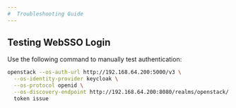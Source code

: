 ```yaml
---
#  Troubleshooting Guide
---
```

##  Testing WebSSO Login

Use the following command to manually test authentication:

```bash
openstack --os-auth-url http://192.168.64.200:5000/v3 \
  --os-identity-provider keycloak \
  --os-protocol openid \
  --os-discovery-endpoint http://192.168.64.200:8080/realms/openstack/.well-known/openid-configuration \
  token issue
```
